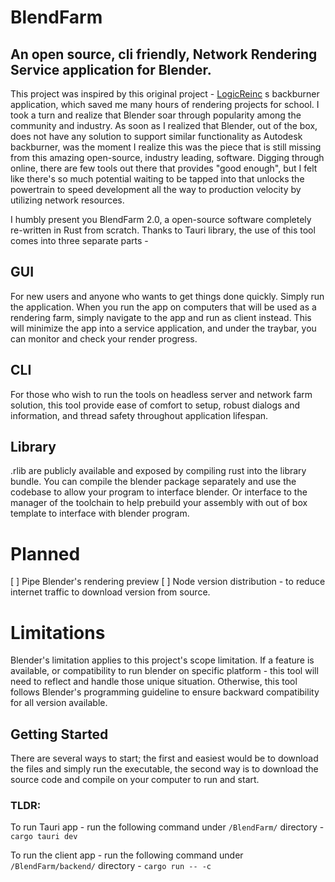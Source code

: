 # BlendFarm

## An open source, cli friendly, Network Rendering Service application for Blender.

This project was inspired by this original project - [LogicReinc](https://github.com/LogicReinc/LogicReinc.BlendFarm)
s backburner application, which saved me many hours of rendering projects for school. I took a turn and realize that Blender soar through popularity among the community and industry. As soon as I realized that Blender, out of the box, does not have any solution to support similar functionality as Autodesk backburner, was the moment I realize this was the piece that is still missing from this amazing open-source, industry leading, software. Digging through online, there are few tools out there that provides "good enough", but I felt like there's so much potential waiting to be tapped into that unlocks the powertrain to speed development all the way to production velocity by utilizing network resources.

I humbly present you BlendFarm 2.0, a open-source software completely re-written in Rust from scratch. Thanks to Tauri library, the use of this tool comes into three separate parts - 
## GUI 
For new users and anyone who wants to get things done quickly. Simply run the application. When you run the app on computers that will be used as a rendering farm, simply navigate to the app and run as client instead. This will minimize the app into a service application, and under the traybar, you can monitor and check your render progress.

## CLI 
For those who wish to run the tools on headless server and network farm solution, this tool provide ease of comfort to setup, robust dialogs and information, and thread safety throughout application lifespan.

## Library
.rlib are publicly available and exposed by compiling rust into the library bundle. You can compile the blender package separately and use the codebase to allow your program to interface blender. Or interface to the manager of the toolchain to help prebuild your assembly with out of box template to interface with blender program.   

# Planned
[ ] Pipe Blender's rendering preview
[ ] Node version distribution - to reduce internet traffic to download version from source.

# Limitations
Blender's limitation applies to this project's scope limitation. If a feature is available, or compatibility to run blender on specific platform - this tool will need to reflect and handle those unique situation. Otherwise, this tool follows Blender's programming guideline to ensure backward compatibility for all version available.

## Getting Started

There are several ways to start; the first and easiest would be to download the files and simply run the executable, the second way is to download the source code and compile on your computer to run and start.

### TLDR:

To run Tauri app - run the following command under `/BlendFarm/` directory - `cargo tauri dev`

To run the client app - run the following command under `/BlendFarm/backend/` directory - `cargo run -- -c`

